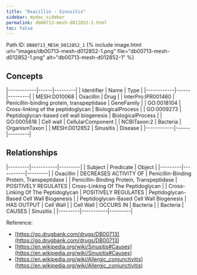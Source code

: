 ```yaml
---
title: "Oxacillin - Sinusitis"
sidebar: mydoc_sidebar
permalink: db00713-mesh-d012852-1.html
toc: false 
---
```



Path ID: `DB00713_MESH_D012852_1`
{% include image.html url="images/db00713-mesh-d012852-1.png" file="db00713-mesh-d012852-1.png" alt="db00713-mesh-d012852-1" %}

## Concepts

|------------|------|---------|
| Identifier | Name | Type    |
|------------|------|---------|
| MESH:D010068 | Oxacillin | Drug |
| InterPro:IPR001460 | Penicillin-binding protein, transpeptidase | GeneFamily |
| GO:0018104 | Cross-linking of the peptidoglycan | BiologicalProcess |
| GO:0009273 | Peptidoglycan-based cell wall biogenesis | BiologicalProcess |
| GO:0005618 | Cell wall | CellularComponent |
| NCBITaxon:2 | Bacteria | OrganismTaxon |
| MESH:D012852 | Sinusitis | Disease |
|------------|------|---------|

## Relationships

|---------|-----------|---------|
| Subject | Predicate | Object  |
|---------|-----------|---------|
| Oxacillin | DECREASES ACTIVITY OF | Penicillin-Binding Protein, Transpeptidase |
| Penicillin-Binding Protein, Transpeptidase | POSITIVELY REGULATES | Cross-Linking Of The Peptidoglycan |
| Cross-Linking Of The Peptidoglycan | POSITIVELY REGULATES | Peptidoglycan-Based Cell Wall Biogenesis |
| Peptidoglycan-Based Cell Wall Biogenesis | HAS OUTPUT | Cell Wall |
| Cell Wall | OCCURS IN | Bacteria |
| Bacteria | CAUSES | Sinusitis |
|---------|-----------|---------|

Reference: 
  - [https://go.drugbank.com/drugs/DB00713](https://go.drugbank.com/drugs/DB00713)
  - [https://en.wikipedia.org/wiki/Sinusitis#Causes](https://en.wikipedia.org/wiki/Sinusitis#Causes)
  - [https://en.wikipedia.org/wiki/Allergic_conjunctivitis](https://en.wikipedia.org/wiki/Allergic_conjunctivitis)
